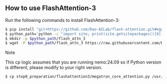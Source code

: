 ## How to use FlashAttention-3

Run the following commands to install FlashAttention-3:

```bash
$ pip install "git+https://github.com/Dao-AILab/flash-attention.git#egg=flashattn-hopper&subdirectory=hopper"
$ python_path=`python -c "import site; print(site.getsitepackages()[0])"`
$ mkdir -p $python_path/flash_attn_3
$ wget -P $python_path/flash_attn_3 https://raw.githubusercontent.com/Dao-AILab/flash-attention/main/hopper/flash_attn_interface.py
```

> [!NOTE]
> This cp logic assumes that you are running nemo:24.09 so if Python version is different, please modify to your right version.

```bash
$ cp step0_preparation/flashattention3/megatron_core_attention.py /usr/local/lib/python3.10/dist-packages/transformer_engine/pytorch/attention.py
```
